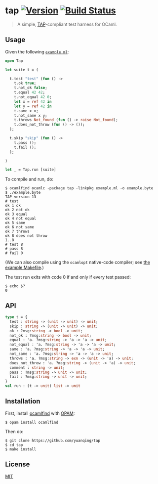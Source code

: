 # tap [![Version](https://img.shields.io/badge/version-v0.1.0-orange.svg?style=flat)](https://github.com/yuanqing/tap/releases) [![Build Status](https://img.shields.io/travis/yuanqing/tap.svg?branch=master&style=flat)](https://travis-ci.org/yuanqing/tap)

> A simple, [TAP](http://testanything.org/)-compliant test harness for OCaml.

## Usage

Given the following [`example.ml`](https://github.com/yuanqing/tap/blob/master/example/example.ml):

```ocaml
open Tap

let suite t = (

  t.test "test" (fun () ->
    t.ok true;
    t.not_ok false;
    t.equal 42 42;
    t.not_equal 42 0;
    let x = ref 42 in
    let y = ref 42 in
    t.same x x;
    t.not_same x y;
    t.throws Not_found (fun () -> raise Not_found);
    t.does_not_throw (fun () -> ());
  );

  t.skip "skip" (fun () ->
    t.pass ();
    t.fail ();
  );

)

let _ = Tap.run [suite]
```

To compile and run, do:

```
$ ocamlfind ocamlc -package tap -linkpkg example.ml -o example.byte
$ ./example.byte
TAP version 13
# test
ok 1 ok
ok 2 not ok
ok 3 equal
ok 4 not equal
ok 5 same
ok 6 not same
ok 7 throws
ok 8 does not throw
1..8
# test 8
# pass 8
# fail 0
```

(We can also compile using the `ocamlopt` native-code compiler; see [the example Makefile](https://github.com/yuanqing/tap/blob/master/example/Makefile#L7-L8).)

The test run exits with code 0 if and only if every test passed:

```
$ echo $?
0
```

## API

```ocaml
type t = {
  test : string -> (unit -> unit) -> unit;
  skip : string -> (unit -> unit) -> unit;
  ok : ?msg:string -> bool -> unit;
  not_ok : ?msg:string -> bool -> unit;
  equal : 'a. ?msg:string -> 'a -> 'a -> unit;
  not_equal : 'a. ?msg:string -> 'a -> 'a -> unit;
  same : 'a. ?msg:string -> 'a -> 'a -> unit;
  not_same : 'a. ?msg:string -> 'a -> 'a -> unit;
  throws : 'a. ?msg:string -> exn -> (unit -> 'a) -> unit;
  does_not_throw : 'a. ?msg:string -> (unit -> 'a) -> unit;
  comment : string -> unit;
  pass : ?msg:string -> unit -> unit;
  fail : ?msg:string -> unit -> unit;
}
val run : (t -> unit) list -> unit
```

## Installation

First, install [ocamlfind](https://opam.ocaml.org/packages/ocamlfind/ocamlfind.1.5.5/) with [OPAM](https://opam.ocaml.org):

```
$ opam install ocamlfind
```

Then do:

```
$ git clone https://github.com/yuanqing/tap
$ cd tap
$ make install
```

## License

[MIT](https://github.com/yuanqing/tap/blob/master/LICENSE)
